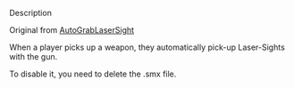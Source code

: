Description

Original from [AutoGrabLaserSight](https://forums.alliedmods.net/showthread.php?p=1567919)

When a player picks up a weapon, they automatically pick-up Laser-Sights with the gun. 

To disable it, you need to delete the .smx file.
